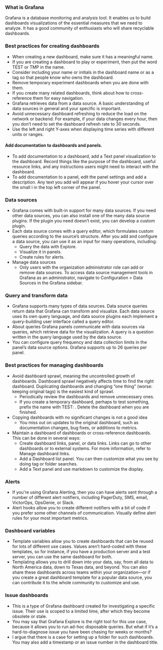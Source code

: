 ### What is Grafana

Grafana is a database monitoring and analysis tool. It enables us to build dashboards visualizations of the essential measures that we need to analyze. It has a good community of enthusiasts who will share recyclable dashboards.


### Best practices for creating dashboards

* When creating a new dashboard, make sure it has a meaningful name.
* If you are creating a dashboard to play or experiment, then put the word TEST or TMP in the name.
* Consider including your name or initials in the dashboard name or as a tag so that people know who owns the dashboard.
* Remove temporary experiment dashboards when you are done with them.
* If you create many related dashboards, think about how to cross-reference them for easy navigation. 
* Grafana retrieves data from a data source. A basic understanding of data sources in general and your specific is important.
* Avoid unnecessary dashboard refreshing to reduce the load on the network or backend. For example, if your data changes every hour, then you don’t need to set the dashboard refresh rate to 30 seconds.
* Use the left and right Y-axes when displaying time series with different units or ranges.

#### Add documentation to dashboards and panels.
* To add documentation to a dashboard, add a Text panel visualization to the dashboard. Record things like the purpose of the dashboard, useful resource links, and any instructions users might need to interact with the dashboard.
* To add documentation to a panel, edit the panel settings and add a description. Any text you add will appear if you hover your cursor over the small i in the top left corner of the panel.

### Data sources
* Grafana comes with built-in support for many data sources. If you need other data sources, you can also install one of the many data source plugins. If the plugin you need doesn’t exist, you can develop a custom plugin.
* Each data source comes with a query editor, which formulates custom queries according to the source’s structure. After you add and configure a data source, you can use it as an input for many operations, including:
  * Query the data with Explore.
  * Visualize it in panels.
  * Create rules for alerts.
* Manage data sources
  * Only users with the organization administrator role can add or remove data sources. To access data source management tools in Grafana as an administrator, navigate to Configuration > Data Sources in the Grafana sidebar.

### Query and transform data
* Grafana supports many types of data sources. Data source queries return data that Grafana can transform and visualize. Each data source uses its own query language, and data source plugins each implement a query-building user interface called a query editor.
* About queries Grafana panels communicate with data sources via queries, which retrieve data for the visualization. A query is a question written in the query language used by the data source.
* You can configure query frequency and data collection limits in the panel’s data source options. Grafana supports up to 26 queries per panel.


### Best practices for managing dashboards
* Avoid dashboard sprawl, meaning the uncontrolled growth of dashboards. Dashboard sprawl negatively affects time to find the right dashboard. Duplicating dashboards and changing “one thing” (worse: keeping original tags) is the easiest kind of sprawl.
   * Periodically review the dashboards and remove unnecessary ones.
   * If you create a temporary dashboard, perhaps to test something, prefix the name with TEST: . Delete the dashboard when you are finished.
* Copying dashboards with no significant changes is not a good idea
   * You miss out on updates to the original dashboard, such as documentation changes, bug fixes, or additions to metrics.
* Maintain a dashboard of dashboards or cross-reference dashboards. This can be done in several ways:
   * Create dashboard links, panel, or data links. Links can go to other dashboards or to external systems. For more information, refer to Manage dashboard links.
   * Add a Dashboard list panel. You can then customize what you see by doing tag or folder searches.
   * Add a Text panel and use markdown to customize the display.

### Alerts
* If you're using Grafana Alerting, then you can have alerts sent through a number of different alert notifiers, including PagerDuty, SMS, email, VictorOps, OpsGenie, or Slack.
* Alert hooks allow you to create different notifiers with a bit of code if you prefer some other channels of communication. Visually define alert rules for your most important metrics.

### Dashboard variables
* Template variables allow you to create dashboards that can be reused for lots of different use cases. Values aren’t hard-coded with these templates, so for instance, if you have a production server and a test server, you can use the same dashboard for both.
* Templating allows you to drill down into your data, say, from all data to North America data, down to Texas data, and beyond. You can also share these dashboards across teams within your organization—or if you create a great dashboard template for a popular data source, you can contribute it to the whole community to customize and use.

### Issue dashboards
* This is a type of Grafana dashboard created for investigating a specific issue. Their use is scoped to a limited time, after which they become obsolete or stale.
* You may say that Grafana Explore is the right tool for this use case, because it allows you to run ad-hoc disposable queries. But what if it’s a hard-to-diagnose issue you have been chasing for weeks or months?
* I argue that there is a case for setting up a folder for such dashboards. You may also add a timestamp or an issue number in the dashboard title.

